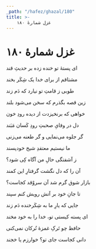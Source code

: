 ```yaml
---
_path: "/hafez/ghazal/180"
title: >-
    غزل شمارهٔ ۱۸۰
---
```

# غزل شمارهٔ ۱۸۰

<div class="b" id="bn1"><div class="m1"><p>ای پستهٔ تو خنده زده بر حدیثِ قند</p></div>
<div class="m2"><p>مشتاقم از برای خدا یک شِکَر بخند</p></div></div>
<div class="b" id="bn2"><div class="m1"><p>طوبی ز قامتِ تو نیارد که دَم زند</p></div>
<div class="m2"><p>زین قصه بگذرم که سخن می‌شود بلند</p></div></div>
<div class="b" id="bn3"><div class="m1"><p>خواهی که برنخیزدت از دیده رودِ خون</p></div>
<div class="m2"><p>دل در وفایِ صحبتِ رودِ کَسان مَبَند</p></div></div>
<div class="b" id="bn4"><div class="m1"><p>گر جلوه می‌نمایی و گر طعنه می‌زنی</p></div>
<div class="m2"><p>ما نیستیم معتقدِ شیخ خودپسند</p></div></div>
<div class="b" id="bn5"><div class="m1"><p>ز آشفتگی حالِ من آگاه کِی شود؟</p></div>
<div class="m2"><p>آن را که دل نگشت گرفتارِ این کمند</p></div></div>
<div class="b" id="bn6"><div class="m1"><p>بازار شوق گرم شد آن سروْقد کجاست؟</p></div>
<div class="m2"><p>تا جانِ خود بر آتش رویش کنم سپند</p></div></div>
<div class="b" id="bn7"><div class="m1"><p>جایی که یارِ ما به شِکَرخنده دَم زند</p></div>
<div class="m2"><p>ای پسته کیستی تو، خدا را به خود مخند</p></div></div>
<div class="b" id="bn8"><div class="m1"><p>حافظ چو تَرکِ غمزهٔ تُرکان نمی‌کنی</p></div>
<div class="m2"><p>دانی کجاست جای تو؟ خوارزم یا خجند</p></div></div>
